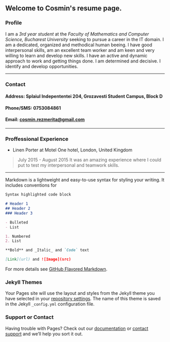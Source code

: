 ## Welcome to Cosmin's resume page.

### Profile
  I am a *3rd year student* at the *Faculty of Mathematics and Computer Science, Bucharest University* seeking to pursue a career in the IT domain. 
  I am a dedicated, organized and methodical human beeing. I have good interpersonal skills, am an excellent team worker and am keen and very willing to learn and develop new skills. I have an active and dynamic approach to work and getting things done. I am determined and decisive. I identify and develop opportunities.
  
***

### Contact
  #### **Address:** Splaiul Indepententei 204, Grozavesti Student Campus, Block D
  #### **Phone/SMS:** 0753084861
  #### **Email:** cosmin.rezmerita@gmail.com
  
***

### Proffessional Experience
  - Linen Porter at Motel One hotel, London, United Kingdom
  > July 2015 - August 2015
  > It was an amazing experience where I could put to test my interpersonal and teamwork skills.

***

Markdown is a lightweight and easy-to-use syntax for styling your writing. It includes conventions for

```markdown
Syntax highlighted code block

# Header 1
## Header 2
### Header 3

- Bulleted
- List

1. Numbered
2. List

**Bold** and _Italic_ and `Code` text

[Link](url) and ![Image](src)
```

For more details see [GitHub Flavored Markdown](https://guides.github.com/features/mastering-markdown/).

### Jekyll Themes

Your Pages site will use the layout and styles from the Jekyll theme you have selected in your [repository settings](https://github.com/comyrez/Resume/settings). The name of this theme is saved in the Jekyll `_config.yml` configuration file.

### Support or Contact

Having trouble with Pages? Check out our [documentation](https://help.github.com/categories/github-pages-basics/) or [contact support](https://github.com/contact) and we’ll help you sort it out.
